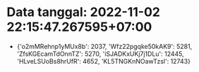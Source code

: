 # Data tanggal: 2022-11-02 22:15:47.267595+07:00

* {'o2mMRehnp1yMUx8b': 2037, 'Wfz22pgqke50kAK9': 5281, 'ZfsKGEcamTdOnnTZ': 5270, 'iSJADKxUKj7j1DLu': 12445, 'HLveLSUoBs8hrUfR': 4652, 'KL5TNGKnNOawTzsl': 12743}
